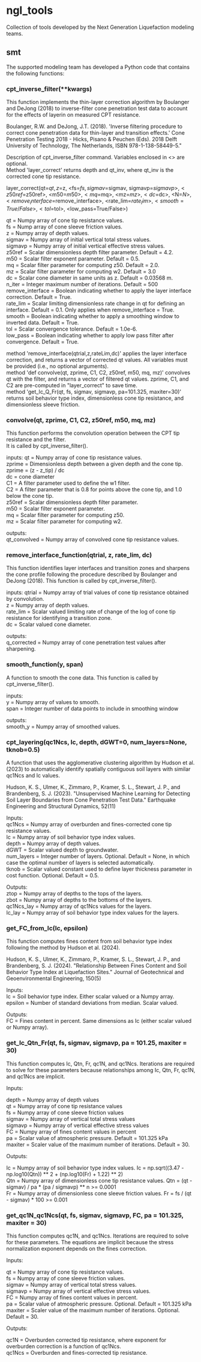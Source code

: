 # ngl_tools
Collection of tools developed by the Next Generation Liquefaction modeling teams.

## smt
The supported modeling team has developed a Python code that contains the following functions:

### cpt_inverse_filter(**kwargs)
 This function implements the thin-layer correction algorithm by Boulanger and DeJong (2018) to inverse-filter cone penetration test data to
  account for the effects of layerin on measured CPT resistance.
  
  Boulanger, R.W. and DeJong, J.T. (2018). 'Inverse filtering procedure to correct cone penetration data for thin-layer and transition effects.' 
  Cone Penetration Testing 2018 - Hicks, Pisano & Peuchen (Eds). 2018 Delft University of Technology, The Netherlands, ISBN 978-1-138-58449-5."
  
  Description of cpt_inverse_filter command. Variables enclosed in <> are optional.  
  Method 'layer_correct' returns depth and qt_inv, where qt_inv is the corrected cone tip resistance.  
    
  layer_correct(qt=$qt, z=$z, <fs=$fs, sigmav=$sigmav, sigmavp=$sigmavp>, <z50ref=$z50ref>, <m50=$m50>, <mq=$mq>, <mz=$mz>, <dc=$dc>,
  <N=$N>, <remove_interface=$remove_interface>, <rate_lim=$rate_lim>, <smooth=True/False>, <tol=$tol>,
  <low_pass=True/False>)  
  
  qt = Numpy array of cone tip resistance values.  
  fs = Nump array of cone sleeve friction values.  
  z = Numpy array of depth values.  
  sigmav = Numpy array of initial vertical total stress values.  
  sigmavp = Numpy array of initial vertical effective stress values.  
  z50ref = Scalar dimensionless depth filter parameter. Default = 4.2.  
  m50 = Scalar filter exponent parameter. Default = 0.5.  
  mq = Scalar filter parameter for computing z50. Default = 2.0.  
  mz = Scalar filter parameter for computing w2. Default = 3.0  
  dc = Scalar cone diameter in same units as z. Default = 0.03568 m.  
  n_iter = Integer maximum number of iterations. Default = 500  
  remove_interface = Boolean indicating whether to apply the layer interface correction. Default = True.  
  rate_lim = Scalar limiting dimensionless rate change in qt for defining an interface. Default = 0.1. Only applies when remove_interface = True.  
  smooth = Boolean indicating whether to apply a smoothing window to inverted data. Default = True.  
  tol = Scalar convergence tolerance. Default = 1.0e-6.  
  low_pass = Boolean indicating whether to apply low pass filter after convergence. Default = True.  
  
  method 'remove_interface(qtrial,z,rateLim,dc)' applies the layer interface correction, and returns a vector of corrected qt values. All variables must be provided (i.e., no optional arguments).  
  method 'def convolve(qt, zprime, C1, C2, z50ref, m50, mq, mz)' convolves qt with the filter, and returns a vector of filtered qt values. zprime, C1, and C2 are pre-computed in "layer_correct" to save time.  
  method 'get_Ic_Q_Fr(qt, fs, sigmav, sigmavp, pa=101.325, maxiter=30)' returns soil behavior type index, dimensionless cone tip resistance, and dimensionless sleeve friction.  

### convolve(qt, zprime, C1, C2, z50ref, m50, mq, mz)
  This function performs the convolution operation between the CPT tip resistance and the filter.  
  It is called by cpt_inverse_filter().  
  
  inputs:
  qt = Numpy array of cone tip resistance values.  
  zprime = Dimensionless depth between a given depth and the cone tip. zprime = (z - z_tip) / dc  
  dc = cone diameter  
  C1 = A filter parameter used to define the w1 filter.  
  C2 = A filter parameter that is 0.8 for points above the cone tip, and 1.0 below the cone tip.  
  z50ref = Scalar dimensionless depth filter parameter.  
  m50 = Scalar filter exponent parameter.  
  mq = Scalar filter parameter for computing z50.  
  mz = Scalar filter parameter for computing w2.  
  
  outputs:  
  qt_convolved = Numpy array of convolved cone tip resistance values.  

### remove_interface_function(qtrial, z, rate_lim, dc)
  This function identifies layer interfaces and transition zones and sharpens the cone profile following
  the procedure described by Boulanger and DeJong (2018).  This function is called by cpt_inverse_filter().
  
  inputs:
  qtrial = Numpy array of trial values of cone tip resistance obtained by convolution.  
  z = Numpy array of depth values.  
  rate_lim = Scalar valued limiting rate of change of the log of cone tip resistance for identifying a transition zone.  
  dc = Scalar valued cone diameter.  
   
  outputs:  
  q_corrected = Numpy array of cone penetration test values after sharpening.  

### smooth_function(y, span)
  A function to smooth the cone data. This function is called by cpt_inverse_filter().
  
  inputs:  
  y = Numpy array of values to smooth.  
  span = Integer number of data points to include in smoothing window  
  
  outputs:  
  smooth_y = Numpy array of smoothed values.  
    
### cpt_layering(qc1Ncs, Ic, depth, dGWT=0, num_layers=None, tknob=0.5)  
  A function that uses the agglomerative clustering algorithm by Hudson et al. (2023) to automatically
  identify spatially contiguous soil layers with similar qc1Ncs and Ic values.  
  
  Hudson, K. S., Ulmer, K., Zimmaro, P., Kramer, S. L., Stewart, J. P., and Brandenberg, S. J. (2023). 
  "Unsupervised Machine Learning for Detecting Soil Layer Boundaries from Cone Penetration Test Data." 
  Earthquake Engineering and Structural Dynamics, 52(11)  
  
  Inputs:  
  qc1Ncs = Numpy array of overburden and fines-corrected cone tip resistance values.  
  Ic = Numpy array of soil behavior type index values.  
  depth = Numpy array of depth values.  
  dGWT = Scalar valued depth to groundwater.  
  num_layers = Integer number of layers. Optional. Default = None, in which case the optimal number of layers is selected automatically.  
  tknob = Scalar valued constant used to define layer thickness parameter in cost function. Optional. Default = 0.5.  
    
  Outputs:  
  ztop = Numpy array of depths to the tops of the layers.  
  zbot = Numpy array of depths to the bottoms of the layers.  
  qc1Ncs_lay = Numpy array of qc1Ncs values for the layers.  
  Ic_lay = Numpy array of soil behavior type index values for the layers.  

### get_FC_from_Ic(Ic, epsilon)
  This function computes fines content from soil behavior type index following the method by Hudson et al. (2024).  
  
  Hudson, K. S., Ulmer, K., Zimmaro, P., Kramer, S. L., Stewart, J. P., and Brandenberg, S. J. (2024). 
  "Relationship Between Fines Content and Soil Behavior Type Index at Liquefaction Sites." 
  Journal of Geotechnical and Geoenvironmental Engineering, 150(5)

  Inputs:  
  Ic = Soil behavior type index. Either scalar valued or a Numpy array.  
  epsilon = Number of standard deviations from median. Scalar valued.  

  Outputs:  
  FC = Fines content in percent. Same dimensions as Ic (either scalar valued or Numpy array).
  
### get_Ic_Qtn_Fr(qt, fs, sigmav, sigmavp, pa = 101.25, maxiter = 30)  
  This function computes Ic, Qtn, Fr, qc1N, and qc1Ncs. Iterations are required to solve for
  these parameters because relationships among Ic, Qtn, Fr, qc1N, and qc1Ncs are implicit.  
  
  Inputs:  
  
  depth = Numpy array of depth values  
  qt = Numpy array of cone tip resistance values  
  fs = Numpy array of cone sleeve friction values  
  sigmav = Numpy array of vertical total stress values  
  sigmavp = Numpy array of vertical effective stress values  
  FC = Numpy array of fines content values in percent  
  pa = Scalar value of atmospheric pressure. Default = 101.325 kPa  
  maxiter = Scaler value of the maximum number of iterations. Default = 30.  
  
  Outputs: 
  
  Ic = Numpy array of soil behavior type index values. Ic = np.sqrt((3.47 - np.log10(Qtn)) ** 2 + (np.log10(Fr) + 1.22) ** 2)  
  Qtn = Numpy array of dimensionless cone tip resistance values. Qtn = (qt - sigmav) / pa * (pa / sigmavp) ** n >= 0.0001  
  Fr = Numpy array of dimensionless cone sleeve friction values. Fr = fs / (qt - sigmav) * 100 >= 0.001  

 ### get_qc1N_qc1Ncs(qt, fs, sigmav, sigmavp, FC, pa = 101.325, maxiter = 30)
   
  This function computes qc1N, and qc1Ncs. Iterations are required to solve for these parameters.
  The equations are implicit because the stress normalization exponent depends on the fines correction.

  Inputs:

  qt = Numpy array of cone tip resistance values.  
  fs = Numpy array of cone sleeve friction values.  
  sigmav = Numpy array of vertical total stress values.  
  sigmavp = Numpy array of vertical effective stress values.  
  FC = Numpy array of fines content values in percent.  
  pa = Scalar value of atmospheric pressure. Optional. Default = 101.325 kPa  
  maxiter = Scaler value of the maximum number of iterations. Optional. Default = 30.  

  Outputs:  

  qc1N = Overburden corrected tip resistance, where exponent for overburden correction is a function of qc1Ncs.  
  qc1Ncs = Overburden and fines-corrected tip resistance.  
